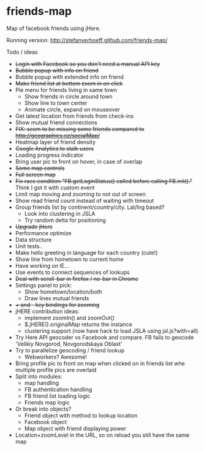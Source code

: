 friends-map
===========

Map of facebook friends using jHere.

Running version:
http://stefanverhoeff.github.com/friends-map/

Todo / ideas
- ~~Login with Facebook so you don't need a manual API key~~
- ~~Bubble popup with info on friend~~
- Bubble popup with extended info on friend
- ~~Make friend list at bottom zoom in on click~~
- Pie menu for friends living in same town
  - Show friends in circle around town
  - Show line to town center
  - Animate circle, expand on mouseover
- Get latest location from friends from check-ins
- Show mutual friend connections
- ~~FIX: seem to be missing some friends compared to http://geographics.cz/socialMap/~~
- Heatmap layer of friend density
- ~~Google Analytics to stalk users~~
- Loading progress indicator
- Bring user pic to front on hover, in case of overlap
- ~~Some map controls~~
- ~~Full screen map~~
- ~~Fix race condition "FB.getLoginStatus() called before calling FB.init()."~~ Think I got it with custom event
- Limit map moving and zooming to not out of screen
- Show read friend count instead of waiting with timeout
- Group friends list by continent/country/city. Lat/lng based?
  - Look into clustering in JSLA
  - Try random delta for positioning
- ~~Upgrade jHere~~
- Performance optimize
- Data structure
- Unit tests..
- Make hello greeting in language for each country (cute!)
- Show line from hometown to current home
- Have working on IE...
- Use events to connect sequences of lookups
- ~~Deal with scroll-bar in firefox / no-bar in Chrome~~
- Settings panel to pick:
  - Show hometown/location/both
  - Draw lines mutual friends
- ~~+ and - key bindings for zooming~~
- jHERE contribution ideas:
  - implement zoomIn() and zoomOut()
  - $.jHERE().originalMap returns the instance
  - clustering support (now have hack to load JSLA using jsl.js?with=all)
- Try Here API geocoder vs Facebook and compare. FB fails to geocode 'Velikiy Novgorod, Novgorodskaya Oblast'
- Try to parallelize geocoding / friend lookup
  - Webworkers? Awesome!
- Bring profile pic to front on map when clicked on in friends list whe multiple profile pics are overlaid
- Split into modules:
  - map handling
  - FB authentication handling
  - FB friend list loading logic
  - Friends map logic
- Or break into objects?
  - Friend object with method to lookup location
  - Facebook object
  - Map object with friend displaying power
- Location+zoomLevel in the URL, so on reload you still have the same map